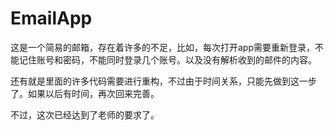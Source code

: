 # EmailApp
这是一个简易的邮箱，存在着许多的不足，比如，每次打开app需要重新登录，不能记住账号和密码，不能同时登录几个账号。以及没有解析收到的邮件的内容。

还有就是里面的许多代码需要进行重构，不过由于时间关系，只能先做到这一步了。如果以后有时间，再次回来完善。

不过，这次已经达到了老师的要求了。
